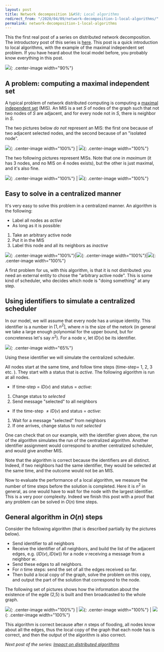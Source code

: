 ```yaml
---
layout: post
title: Network decomposition 1&#58; Local algorithms
redirect_from: "/2020/04/09/network-decomposition-1-local-algorithms/"
permalink: network-decomposition-1-local-algorithms
---
```


This the first real post of a series on distributed network decomposition. 
The introductory post of this series is 
[here](https://discrete-notes.github.io/network-decomposition-0). 
This post is a quick introduction to local algorithms, with the example of the
maximal independent set problem. If you have heard about the local model before, 
you probably know everything in this post. 

![](assets/caravane-1.jpg){: .center-image width="90%"}

## A problem&#58; computing a maximal independent set
A typical problem of network distributed computing is computing a 
[maximal independent set](https://en.wikipedia.org/wiki/Maximal_independent_set)
(MIS). An MIS is a set $S$ of nodes of the graph such that not two nodes of $S$
are adjacent, and for every node not in $S$, there is neighbor in $S$.

The two pictures below *do not* represent an MIS: the first one 
because of two adjacent selected nodes, and the second because of an "isolated node". 

![](assets/MIS-arete.png){: .center-image width="100%"} | ![](assets/MIS-noeud.png){: .center-image width="100%"}

The two following pictures represent MISs. Note that one in *maximum* (it has 3 
nodes, and no MIS on 4 nodes exists), but the other is just maximal, and it's 
also fine.

![](assets/MIS-maxi.png){: .center-image width="100%"} | ![](assets/MIS-pas-maxi.png){: .center-image width="100%"}


## Easy to solve in a centralized manner

It's very easy to solve this problem in a centralized manner. 
An algorithm is the following:

* Label all nodes as *active*
* As long as it is possible: 

1. Take an arbitrary active node
2. Put it in the MIS 
3. Label this node and all its neighbors as *inactive*

![](assets/MIS-seq-1.png){: .center-image width="100%"}|![](assets/MIS-seq-2.png){: .center-image width="100%"}|![](assets/MIS-seq-3.png){: .center-image width="100%"}

A first problem for us, with this algorithm, is that it is not distributed: you
need an external entity to chose the "arbitrary active node". This is some kind 
of scheduler, who decides which node is "doing something" at any step. 

## Using identifiers to simulate a centralized scheduler

In our model, we will assume that every node has a unique identity. This 
identifier is a number in $[1,n^2]$, where $n$ is the size of the netork 
(in general we take a large enough 
polynomial for the upper bound, but for concreteness let's say $n^2$). 
For a node $v$, let $ID(v)$ be its identifier. 

![](assets/MIS-ID.png){: .center-image width="65%"}

Using these identifier we will simulate the centralized scheduler. 

All nodes start at the same time, and follow time steps (time-step= 1, 2, 3 etc. ).
They start with a status that is *active*.
The following algorithm is run at all nodes. 

* If time-step = $ID(v)$ and status = *active*:

1. Change status to *selected*
2. Send message "selected" to all neighbors

* If the time-step $\neq ID(v)$ and status = *active*:

1. Wait for a message "selected" from neighbors
2. If one arrives, change status to *not selected*

One can check that on our example, with the identifier given above, the run of 
the algorithm simulates the run of the centralized algorithm. Another identifier 
assignment would correspond to another centralized scheduler, and would give 
another MIS.

Note that the algorithm is correct because the identifiers are all distinct. 
Indeed, if two neighbors had the same identifier, they would be selected at the 
same time, and the outcome would not be an MIS.

Now to evaluate the performance of a local algorithm, we measure the number of 
time steps before the solution is completed. Here it is $n^2$ in general, as 
one would have to wait for the node with the largest identifier. 
This is a very poor complexity. Indeed we finish this post with a proof that any
problem can be solved in $O(n)$ time steps.

## General algorithm in $O(n)$ steps

Consider the following algorithm (that is described partially by the pictures 
below).

* Send identifier to all neighbors
* Receive the identifier of all neighbors, and build the list of the adjacent 
edges, e.g. $(ID(v),ID(w))$ for a node $v$ receiving a message from a neighbor 
$w$.
* Send these edges to all neighbors.
* For $n$ time steps: send the set of all the edges received so far.
* Then build a local copy of the graph, solve the problem on this copy, and 
output the part of the solution that correspond to the node.

The following set of pictures shows how the information about the existence of
the egde (2,5) is built and then broadcasted to the whole graph.

![](assets/flooding-1.png){: .center-image width="100%"} | ![](assets/flooding-2.png){: .center-image width="100%"} | ![](assets/flooding-3.png){: .center-image width="100%"}

This algorithm is correct because after $n$ steps of flooding, all nodes know 
about all the edges, thus the local copy of the graph that each node has is 
correct, and then the output of the algorithm is also correct. 
 

*Next post of the series: [Impact on distributed algorithms](https://discrete-notes.github.io/network-decomposition-2-impact)*


